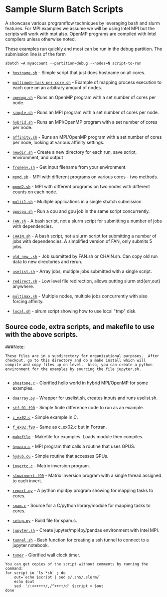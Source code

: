 # Sample Slurm Batch Scripts

A showcase various programflow techniques by leveraging bash and slurm features.  For MPI examples we assume we will be using Intel MPI but the scripts will work with mpt also.  OpenMP programs are compiled with Intel compilers unless otherwise noted.  

These examples run quickly and most can be run in the debug partition.  The submission line is of the form

```
sbatch –A myaccount --partition=debug --nodes=N script-to-run
```

* [`hostname.sh`](./hostname.sh) - Simple script that just does hostname on all cores.  

* [`multinode-task-per-core.sh`](./multinode-task-per-core.sh) - Example of mapping process execution to each core on an arbitrary amount of nodes.

* [`openmp.sh`](./openmp.sh) - Runs an OpenMP  program with a set number of cores per node.

* [`simple.sh`](./simple.sh) - Runs an MPI program with a set number of cores per node.

* [`hybrid.sh`](./hybrid.sh) - Runs an MPI/OpenMP program with a set number of cores per node.

* [`affinity.sh`](./affinity.sh) - Runs an MPI/OpenMP program with a set number of cores per node, looking at various affinity settings.

* [`newdir.sh`](./newdir.sh) - Create a new directory for each run, save script, environment, and output

* [`fromenv.sh`](./fromenv.sh) - Get input filename from your environment.

* [`mpmd.sh`](./mpmd.sh) - MPI with different programs on various cores - two methods.

* [`mpmd2.sh`](./mpmd2.sh) - MPI with different programs on two nodes with different counts on each node.

* [`multi1.sh`](./multi1.sh) - Multiple applications in a single sbatch submission.

* [`gpucpu.sh`](./gpucpu.sh) - Run a cpu and gpu job in the same script concurrently.

* [`FAN.sh`](./FAN.sh) - A bash script, not a slurm script for submitting a number of jobs with dependencies.  

* [`CHAIN.sh`](./CHAIN.sh) - A bash script, not a slurm script for submitting a number of jobs with dependencies.  A simplified version of FAN, only submits 5 jobs.

* [`old_new_.sh`](./old_new_.sh) - Job submitted by FAN.sh or CHAIN.sh.  Can copy old run data to new directories and rerun.  

* [`uselist.sh`](./uselist.sh) - Array jobs, multiple jobs submitted with a single script.

* [`redirect.sh`](./redirect.sh) - Low level file redirection, allows putting slurm std{err,out} anywhere.

* [`multimax.sh`](./multimax.sh) - Multiple nodes, multiple jobs concurrently with also forcing affinity.


* [`local.sh`](./local.sh) - slrum script showing how to use local \"tmp\" disk.


## Source code, extra scripts, and makefile to use with the above scripts.
###Note:

```
These files are in a subdirectory for organizational purposes.  After checkout, go to this directory and do a make install which will compile and copy files up on level.  Also, you can create a python environment for the examples by sourcing the file jupyter.sh.
 
```

* [`phostone.c`](source/phostone.c) - Glorified hello world in hybrid MPI/OpenMP for some examples.

* [`doarray.py`](source/doarray.py) - Wrapper for uselist.sh, creates inputs and runs uselist.sh.

* [`stf_01.f90`](source/stf_01.f90) - Simple finite difference code to run as an example.

* [`c_ex02.c`](source/c_ex02.c0) - Simple example in C.

* [`f_ex02.f90`](source/f_ex02.f90) - Same as c_ex02.c but in Fortran.


* [`makefile`](source/makefile) - Makefile for examples. Loads module then compiles.

* [`hymain.c`](source/hymain.c) - MPI program that calls a routine that uses GPUS.

* [`hysub.cu`](source/hysub.cu) - Simple routine that accesses GPUs. 

* [`invertc.c`](source/invertc.c) - Matrix inversion program.

* [`slowinvert.f90`](source/slowinvert.f90) - Matrix inversion program with a single thread assigned to each invert.

* [`report.py`](source/report.py) - A python mpi4py program showing for mapping tasks to cores.

* [`spam.c`](source/spam.c) - Source for a C/python library/module for mapping tasks to cores.

* [`setup.py`](source/setup.py) - Build file for spam.c.

* [`jupyter.sh`](source/jupyter.sh) - Create jupyter/mpi4py/pandas environment with Intel MPI. 

* [`tunnel.sh`](source/tunnel.sh) - Bash function for creating a ssh tunnel to connect to a jupyter notebook.  
 
* [`tymer`](source/tymer) - Glorified wall clock timer.


```
You can get copies of the script without comments by running the command:
for script in `ls *sh` ; do
    out=`echo $script | sed s/.sh$/.slurm/`
    echo $out
    sed  '/:<<++++/,/^++++/d' $script > $out
done
```



